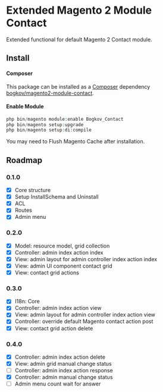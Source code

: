 # Extended Magento 2 Module Contact

Extended functional for default Magento 2 Contact module.

## Install

#### Composer

This package can be installed as a [Composer](https://getcomposer.org/) dependency [bogkov/magento2-module-contact](https://packagist.org/packages/bogkov/magento2-module-contact).

#### Enable Module

```php
php bin/magento module:enable Bogkov_Contact
php bin/magento setup:upgrade
php bin/magento setup:di:compile
```

You may need to Flush Magento Cache after installation.

## Roadmap

### 0.1.0

 - [x] Core structure
 - [x] Setup InstallSchema and Uninstall
 - [x] ACL
 - [x] Routes
 - [x] Admin menu

### 0.2.0 

 - [x] Model: resource model, grid collection 
 - [x] Controller: admin index action index
 - [x] View: admin layout for admin controller index action index
 - [x] View: admin UI component contact grid
 - [x] View: contact grid actions

### 0.3.0

 - [x] I18n: Core
 - [x] Controller: admin index action view
 - [x] View: admin layout for admin controller index action view
 - [x] Controller: override default Magento contact action post
 - [X] View: contact grid action delete
 
### 0.4.0

 - [X] Controller: admin index action delete
 - [X] View: admin grid manual change status
 - [ ] Controller: admin index action response
 - [X] Controller: admin manual change status
 - [ ] Admin menu count wait for answer